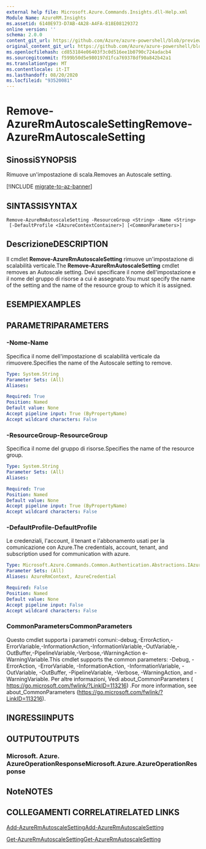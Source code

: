 ```yaml
---
external help file: Microsoft.Azure.Commands.Insights.dll-Help.xml
Module Name: AzureRM.Insights
ms.assetid: 6140E973-D7AB-4A28-A4FA-818E08129372
online version: ''
schema: 2.0.0
content_git_url: https://github.com/Azure/azure-powershell/blob/preview/src/ResourceManager/Insights/Commands.Insights/help/Remove-AzureRmAutoscaleSetting.md
original_content_git_url: https://github.com/Azure/azure-powershell/blob/preview/src/ResourceManager/Insights/Commands.Insights/help/Remove-AzureRmAutoscaleSetting.md
ms.openlocfilehash: cd853184e06403f3c0d516ee1b0790c724adacb4
ms.sourcegitcommit: f599b50d5e980197d1fca769378df90a842b42a1
ms.translationtype: MT
ms.contentlocale: it-IT
ms.lasthandoff: 08/20/2020
ms.locfileid: "93520081"
---
```

# <span data-ttu-id="7b2dc-101">Remove-AzureRmAutoscaleSetting</span><span class="sxs-lookup"><span data-stu-id="7b2dc-101">Remove-AzureRmAutoscaleSetting</span></span>

## <span data-ttu-id="7b2dc-102">Sinossi</span><span class="sxs-lookup"><span data-stu-id="7b2dc-102">SYNOPSIS</span></span>
<span data-ttu-id="7b2dc-103">Rimuove un'impostazione di scala.</span><span class="sxs-lookup"><span data-stu-id="7b2dc-103">Removes an Autoscale setting.</span></span>

[!INCLUDE [migrate-to-az-banner](../../includes/migrate-to-az-banner.md)]

## <span data-ttu-id="7b2dc-104">SINTASSI</span><span class="sxs-lookup"><span data-stu-id="7b2dc-104">SYNTAX</span></span>

```
Remove-AzureRmAutoscaleSetting -ResourceGroup <String> -Name <String>
 [-DefaultProfile <IAzureContextContainer>] [<CommonParameters>]
```

## <span data-ttu-id="7b2dc-105">Descrizione</span><span class="sxs-lookup"><span data-stu-id="7b2dc-105">DESCRIPTION</span></span>
<span data-ttu-id="7b2dc-106">Il cmdlet **Remove-AzureRmAutoscaleSetting** rimuove un'impostazione di scalabilità verticale.</span><span class="sxs-lookup"><span data-stu-id="7b2dc-106">The **Remove-AzureRmAutoscaleSetting** cmdlet removes an Autoscale setting.</span></span>
<span data-ttu-id="7b2dc-107">Devi specificare il nome dell'impostazione e il nome del gruppo di risorse a cui è assegnato.</span><span class="sxs-lookup"><span data-stu-id="7b2dc-107">You must specify the name of the setting and the name of the resource group to which it is assigned.</span></span>

## <span data-ttu-id="7b2dc-108">ESEMPI</span><span class="sxs-lookup"><span data-stu-id="7b2dc-108">EXAMPLES</span></span>

## <span data-ttu-id="7b2dc-109">PARAMETRI</span><span class="sxs-lookup"><span data-stu-id="7b2dc-109">PARAMETERS</span></span>

### <span data-ttu-id="7b2dc-110">-Nome</span><span class="sxs-lookup"><span data-stu-id="7b2dc-110">-Name</span></span>
<span data-ttu-id="7b2dc-111">Specifica il nome dell'impostazione di scalabilità verticale da rimuovere.</span><span class="sxs-lookup"><span data-stu-id="7b2dc-111">Specifies the name of the Autoscale setting to remove.</span></span>

```yaml
Type: System.String
Parameter Sets: (All)
Aliases: 

Required: True
Position: Named
Default value: None
Accept pipeline input: True (ByPropertyName)
Accept wildcard characters: False
```

### <span data-ttu-id="7b2dc-112">-ResourceGroup</span><span class="sxs-lookup"><span data-stu-id="7b2dc-112">-ResourceGroup</span></span>
<span data-ttu-id="7b2dc-113">Specifica il nome del gruppo di risorse.</span><span class="sxs-lookup"><span data-stu-id="7b2dc-113">Specifies the name of the resource group.</span></span>

```yaml
Type: System.String
Parameter Sets: (All)
Aliases: 

Required: True
Position: Named
Default value: None
Accept pipeline input: True (ByPropertyName)
Accept wildcard characters: False
```

### <span data-ttu-id="7b2dc-114">-DefaultProfile</span><span class="sxs-lookup"><span data-stu-id="7b2dc-114">-DefaultProfile</span></span>
<span data-ttu-id="7b2dc-115">Le credenziali, l'account, il tenant e l'abbonamento usati per la comunicazione con Azure.</span><span class="sxs-lookup"><span data-stu-id="7b2dc-115">The credentials, account, tenant, and subscription used for communication with azure.</span></span>

```yaml
Type: Microsoft.Azure.Commands.Common.Authentication.Abstractions.IAzureContextContainer
Parameter Sets: (All)
Aliases: AzureRmContext, AzureCredential

Required: False
Position: Named
Default value: None
Accept pipeline input: False
Accept wildcard characters: False
```

### <span data-ttu-id="7b2dc-116">CommonParameters</span><span class="sxs-lookup"><span data-stu-id="7b2dc-116">CommonParameters</span></span>
<span data-ttu-id="7b2dc-117">Questo cmdlet supporta i parametri comuni:-debug,-ErrorAction,-ErrorVariable,-InformationAction,-InformationVariable,-OutVariable,-OutBuffer,-PipelineVariable,-Verbose,-WarningAction e-WarningVariable.</span><span class="sxs-lookup"><span data-stu-id="7b2dc-117">This cmdlet supports the common parameters: -Debug, -ErrorAction, -ErrorVariable, -InformationAction, -InformationVariable, -OutVariable, -OutBuffer, -PipelineVariable, -Verbose, -WarningAction, and -WarningVariable.</span></span> <span data-ttu-id="7b2dc-118">Per altre informazioni, Vedi about_CommonParameters ( https://go.microsoft.com/fwlink/?LinkID=113216) .</span><span class="sxs-lookup"><span data-stu-id="7b2dc-118">For more information, see about_CommonParameters (https://go.microsoft.com/fwlink/?LinkID=113216).</span></span>

## <span data-ttu-id="7b2dc-119">INGRESSI</span><span class="sxs-lookup"><span data-stu-id="7b2dc-119">INPUTS</span></span>

## <span data-ttu-id="7b2dc-120">OUTPUT</span><span class="sxs-lookup"><span data-stu-id="7b2dc-120">OUTPUTS</span></span>

### <span data-ttu-id="7b2dc-121">Microsoft. Azure. AzureOperationResponse</span><span class="sxs-lookup"><span data-stu-id="7b2dc-121">Microsoft.Azure.AzureOperationResponse</span></span>

## <span data-ttu-id="7b2dc-122">Note</span><span class="sxs-lookup"><span data-stu-id="7b2dc-122">NOTES</span></span>

## <span data-ttu-id="7b2dc-123">COLLEGAMENTI CORRELATI</span><span class="sxs-lookup"><span data-stu-id="7b2dc-123">RELATED LINKS</span></span>

[<span data-ttu-id="7b2dc-124">Add-AzureRmAutoscaleSetting</span><span class="sxs-lookup"><span data-stu-id="7b2dc-124">Add-AzureRmAutoscaleSetting</span></span>](./Add-AzureRmAutoscaleSetting.md)

[<span data-ttu-id="7b2dc-125">Get-AzureRmAutoscaleSetting</span><span class="sxs-lookup"><span data-stu-id="7b2dc-125">Get-AzureRmAutoscaleSetting</span></span>](./Get-AzureRmAutoscaleSetting.md)


